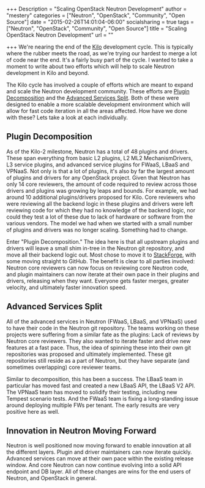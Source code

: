 +++
Description = "Scaling OpenStack Neutron Development"
author = "mestery"
categories = ["Neutron", "OpenStack", "Community", "Open Source"]
date = "2015-02-26T14:01:04-06:00"
socialsharing = true
tags = ["Neutron", "OpenStack", "Community", "Open Source"]
title = "Scaling OpenStack Neutron Development"
url = ""

+++
We're nearing the end of the [Kilo](https://wiki.openstack.org/wiki/Kilo_Release_Schedule) development cycle. This is typically
where the rubber meets the road, as we're trying our hardest to merge a lot of code near the end. It's a fairly busy part of
the cycle. I wanted to take a moment to write about two efforts which will help to scale Neutron development in Kilo and beyond.

The Kilo cycle has involved a couple of efforts which are meant to expand and scale the Neutron development community. These
efforts are [Plugin Decomposition](http://specs.openstack.org/openstack/neutron-specs/specs/kilo/core-vendor-decomposition.html)
and the [Advanced Services Split](http://specs.openstack.org/openstack/neutron-specs/specs/kilo/services-split.html). Both of
these were designed to enable a more scalable development environment which will allow for fast code iteration in all the
areas affected. How have we done with these? Lets take a look at each individually.

## Plugin Decomposition
As of the Kilo-2 milestone, Neutron has a total of 48 plugins and drivers. These span everything from basic L2 plugins, L2
ML2 MechanismDrivers, L3 service plugins, and advanced service plugins for FWaaS, LBaaS and VPNaaS. Not only is that a lot
of plugins, it's also by far the largest amount of plugins and drivers for any OpenStack project. Given that Neutron has
only 14 core reviewers, the amount of code required to review across those drivers and plugins was growing by leaps and
bounds. For example, we had around 10 additional plugins/drivers proposed for Kilo. Core reviewers who were reviewing all the
backend logic in these plugins and drivers were left reviewing code for which they had no knowledge of the backend logic,
nor could they test a lot of these due to lack of hardware or software from the various vendors. The model we had when
we started with a small number of plugins and drivers was no longer scaling. Something had to change.

Enter "Plugin Decomposition." The idea here is that all upstream plugins and drivers will leave a small shim in-tree in
the Neutron git repository, and move all their backend logic out. Most chose to move it to [StackForge](https://github.com/stackforge),
with some moving straight to GitHub. The benefit is clear to all parties involved: Neutron core reviewers can now
focus on reviewing core Neutron code, and plugin maintainers can now iterate at their own pace in their plugins and
drivers, releasing when they want. Everyone gets faster merges, greater velocity, and ultimately faster innovation
speed.

## Advanced Services Split
All of the advanced services in Neutron (FWaaS, LBaaS, and VPNaaS) used to have their code in the Neutron git repository.
The teams working on these projects were suffering from a similar fate as the plugins: Lack of reviews by Neutron core
reviewers. They also wanted to iterate faster and drive new features at a fast pace. Thus, the idea of spinning these
into their own git repositories was proposed and ultimately implemented. These git repositories still reside as a part of
Neutron, but they have separate (and sometimes overlapping) core reviewer teams.

Similar to decomposition, this has been a success. The LBaaS team in particular has moved fast and created a new LBaaS
API, the LBaaS V2 API. The VPNaaS team has moved to solidify their testing, including new Tempest scenario tests. And
the FWaaS team is fixing a long-standing issue around deploying multiple FWs per tenant. The early results are very
positive here as well.

## Innovation in Neutron Moving Forward
Neutron is well positioned now moving forward to enable innovation at all the different layers. Plugin and driver maintainers
can now iterate quickly. Advanced services can move at their own pace within the existing release window. And core
Neutron can now continue evolving into a solid API endpoint and DB layer. All of these changes are wins for the end
users of Neutron, and OpenStack in general.

